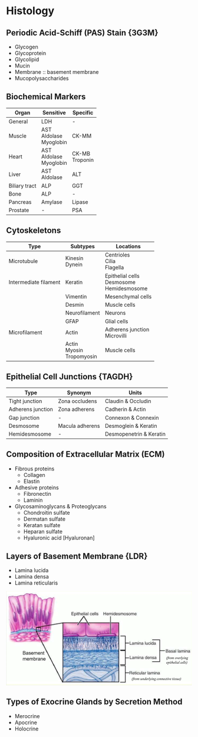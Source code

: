 # Histology

## Periodic Acid-Schiff (PAS) Stain {3G3M}

- Glycogen
- Glycoprotein
- Glycolipid
- Mucin
- Membrane :: basement membrane
- Mucopolysaccharides

## Biochemical Markers

|Organ|Sensitive|Specific|
|-|-|-|
|General|LDH|-|
|Muscle|AST<br>Aldolase<br>Myoglobin|CK-MM|
|Heart|AST<br>Aldolase<br>Myoglobin|CK-MB<br>Troponin|
|Liver|AST<br>Aldolase|ALT|
|Biliary tract|ALP|GGT|
|Bone|ALP|-|
|Pancreas|Amylase|Lipase|
|Prostate|-|PSA|

## Cytoskeletons

|Type|Subtypes|Locations|
|-|-|-|
|Microtubule|Kinesin<br>Dynein|Centrioles<br>Cilia<br>Flagella|
|Intermediate filament|Keratin|Epithelial cells<br>Desmosome<br>Hemidesmosome|
||Vimentin|Mesenchymal cells|
||Desmin|Muscle cells|
||Neurofilament|Neurons|
||GFAP|Glial cells|
|Microfilament|Actin|Adherens junction<br>Microvilli|
||Actin<br>Myosin<br>Tropomyosin|Muscle cells|

## Epithelial Cell Junctions {TAGDH}

|Type|Synonym|Units|
|-|-|-|
|Tight junction|Zona occludens|Claudin & Occludin|
|Adherens junction|Zona adherens|Cadherin & Actin|
|Gap junction|-|Connexon & Connexin|
|Desmosome|Macula adherens|Desmoglein & Keratin|
|Hemidesmosome|-|Desmopenetrin & Keratin|

## Composition of Extracellular Matrix (ECM)

- Fibrous proteins
    - Collagen
    - Elastin
- Adhesive proteins
    - Fibronectin
    - Laminin
- Glycosaminoglycans & Proteoglycans
    - Chondroitin sulfate
    - Dermatan sulfate
    - Keratan sulfate
    - Heparan sulfate
    - Hyaluronic acid [Hyaluronan]

## Layers of Basement Membrane {LDR}

- Lamina lucida
- Lamina densa
- Lamina reticularis

![](../Figures/Layers%20of%20Basement%20Membrane.png)

## Types of Exocrine Glands by Secretion Method

- Merocrine
- Apocrine
- Holocrine
